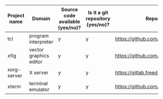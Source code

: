 Project name | Domain                 | Source code available (**y**es/**n**o)? | Is it a git repository (**y**es/**n**o)? | Repository URL                              | Clone URL                                        | Estimated number of commits
-------------|------------------------|-----------------------------------------|------------------------------------------|---------------------------------------------|--------------------------------------------------|-----------------------------
tcl          | program interpreter    | y                                       | y                                        | https://github.com/tcltk/tcl                | https://github.com/DiffDetective/tcl.git         | 24,396
xfig         | vector graphics editor | y                                       | y                                        | https://github.com/hhoeflin/xfig            | https://github.com/DiffDetective/xfig.git        | 9
xorg-server  | X server               | y                                       | y                                        | https://gitlab.freedesktop.org/xorg/xserver | https://github.com/DiffDetective/xorg-server.git | 17,786
xterm        | terminal emulator      | y                                       | y                                        | https://github.com/Maximus5/xterm           | https://github.com/DiffDetective/xterm.git       | 112
